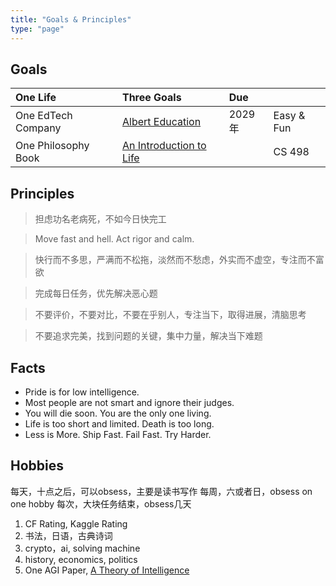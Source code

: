 ```yaml
---
title: "Goals & Principles"
type: "page"
---
```


## Goals

| One Life               | Three Goals                                   | Due               |             |
|:-----------------------|:----------------------------------------------|:------------------|:------------|
| One EdTech Company     |  [Albert Education](./edu)                     | 2029年            | Easy & Fun |
| One Philosophy Book    |  [An Introduction to Life](./life)             |                   | CS 498     |

## Principles

> 担虑功名老病死，不如今日快完工

> Move fast and hell. Act rigor and calm.

> 快行而不多思，严满而不松拖，淡然而不愁虑，外实而不虚空，专注而不富欲

> 完成每日任务，优先解决恶心题

> 不要评价，不要对比，不要在乎别人，专注当下，取得进展，清脑思考

> 不要追求完美，找到问题的关键，集中力量，解决当下难题

## Facts

- Pride is for low intelligence.
- Most people are not smart and ignore their judges.
- You will die soon. You are the only one living.
- Life is too short and limited. Death is too long.
- Less is More. Ship Fast. Fail Fast. Try Harder.

## Hobbies

每天，十点之后，可以obsess，主要是读书写作
每周，六或者日，obsess on one hobby
每次，大块任务结束，obsess几天

1. CF Rating, Kaggle Rating
1. 书法，日语，古典诗词
1. crypto，ai, solving machine
1. history, economics, politics
1. One AGI Paper,  [A Theory of Intelligence](./ai)